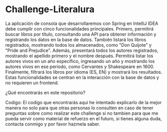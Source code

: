 # Challenge-Literalura

La aplicación de consola que desarrollaremos con Spring en IntelliJ IDEA debe cumplir con cinco funcionalidades principales. Primero, permitirá buscar libros por título, consultando una API para obtener información y registrando los datos en la base de datos. También listará los libros registrados, mostrando todos los almacenados, como "Don Quijote" y "Pride and Prejudice". Además, presentará todos los autores registrados, mostrando el apellido primero y el nombre después. Permitirá listar los autores vivos en un año específico, ingresando un año y mostrando los autores vivos en ese periodo, como Cervantes y Shakespeare en 1600. Finalmente, filtrará los libros por idioma (ES, EN) y mostrará los resultados. Estas funcionalidades se centran en la interacción con la base de datos y no requieren un frontend.


¿Qué encontrarás en este repositorio?

Codigo: El codigo que encontrarás aqui he intentado explicarlo de la mejor manera no solo para que otras personas lo consulten en caso de tener preguntas sobre como realizar este challenge si no tambien para que me pueda servir como material de refuerzo en el futuro, si tienes alguna duda, contacta conmigo y por favor hazmela saber. 
